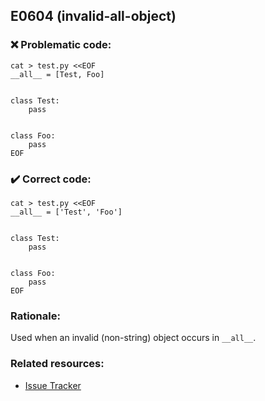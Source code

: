 ## E0604 (invalid-all-object)

### :x: Problematic code:

```console
cat > test.py <<EOF
__all__ = [Test, Foo]


class Test:
    pass


class Foo:
    pass
EOF
```

### :heavy_check_mark: Correct code:

```console
cat > test.py <<EOF
__all__ = ['Test', 'Foo']


class Test:
    pass


class Foo:
    pass
EOF
```

### Rationale:

Used when an invalid (non-string) object occurs in `__all__`.

### Related resources:

- [Issue Tracker](https://github.com/PyCQA/pylint/issues?q=is%3Aissue+%22invalid-all-object%22+OR+%22E0604%22)
